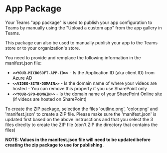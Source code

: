 # App Package

Your Teams "app package" is used to publish your app configuration to Teams by manually using the "Upload a custom app" from the app gallery in Teams.

This package can also be used to manually publish your app to the Teams store or to your organization's store.

You need to provide and remplace the following information in the manifest.json file:
- **`<<YOUR-MICROSOFT-APP-ID>>`** - Is the Application ID (aka client ID) from Azure AD
- **`<<VIDEO-SITE-DOMAIN>>`** - Is the domain name of where your videos are hosted - You can remove this property if you use SharePoint only
- **`<<YOUR-SPO-DOMAIN>>`** - Is the domain name of your SharePoint Online site (if videos are hosted on SharePoint)

To create the ZIP package, selection the files 'outline.png', 'color.png' and 'manifest.json' to create a ZIP file. Please make sure the 'manifest.json' is updated first based on the above instrusctions and that you select the 3 files direclty to create the ZIP file (don't ZIP the directory that contains the files)

**NOTE: Values in the manifest.json file will need to be updated before creating the zip package to use for publishing.**